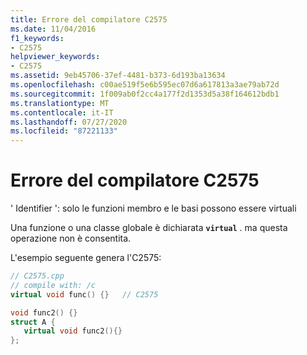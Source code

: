 ```yaml
---
title: Errore del compilatore C2575
ms.date: 11/04/2016
f1_keywords:
- C2575
helpviewer_keywords:
- C2575
ms.assetid: 9eb45706-37ef-4481-b373-6d193ba13634
ms.openlocfilehash: c00ae519f5e6b595ec07d6a617813a3ae79ab72d
ms.sourcegitcommit: 1f009ab0f2cc4a177f2d1353d5a38f164612bdb1
ms.translationtype: MT
ms.contentlocale: it-IT
ms.lasthandoff: 07/27/2020
ms.locfileid: "87221133"
---
```

# <a name="compiler-error-c2575"></a>Errore del compilatore C2575

' Identifier ': solo le funzioni membro e le basi possono essere virtuali

Una funzione o una classe globale è dichiarata **`virtual`** . ma questa operazione non è consentita.

L'esempio seguente genera l'C2575:

```cpp
// C2575.cpp
// compile with: /c
virtual void func() {}   // C2575

void func2() {}
struct A {
   virtual void func2(){}
};
```
